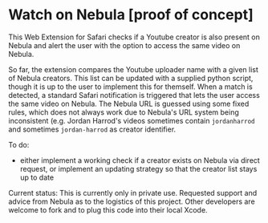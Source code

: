 # Watch on Nebula [proof of concept]

This Web Extension for Safari checks if a Youtube creator is also present on Nebula and alert the user with the option to access the same video on Nebula.

So far, the extension compares the Youtube uploader name with a given list of Nebula creators. This list can be updated with a supplied python script, though it is up to the user to implement this for themself.
When a match is detected, a standard Safari notification is triggered that lets the user access the same video on Nebula. The Nebula URL is guessed using some fixed rules, which does not always work due to Nebula's URL system being inconsistent (e.g. Jordan Harrod's videos sometimes contain `jordanharrod` and sometimes `jordan-harrod` as creator identifier.

To do:
* either implement a working check if a creator exists on Nebula via direct request, or implement an updating strategy so that the creator list stays up to date

Current status: This is currently only in private use. Requested support and advice from Nebula as to the logistics of this project. Other developers are welcome to fork and to plug this code into their local Xcode.
